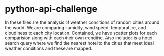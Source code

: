 # python-api-challenge

In these files are the analysis of weather conditions of random cities around the world. We are comparing humidity, wind speed, tempurature, and cloudiness to each city location. Contained, we have scatter plots for each comparision along with each their own trendline. Also included is a hotel search query where we find the nearest hotel to the cities that meet ideal weather conditions and these are mapped.
